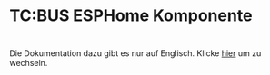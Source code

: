 # TC:BUS ESPHome Komponente

<div class="tip custom-block" style="padding-top: 8px">

Die Dokumentation dazu gibt es nur auf Englisch. Klicke [hier](../../reference/esphome-component) um zu wechseln.

</div>